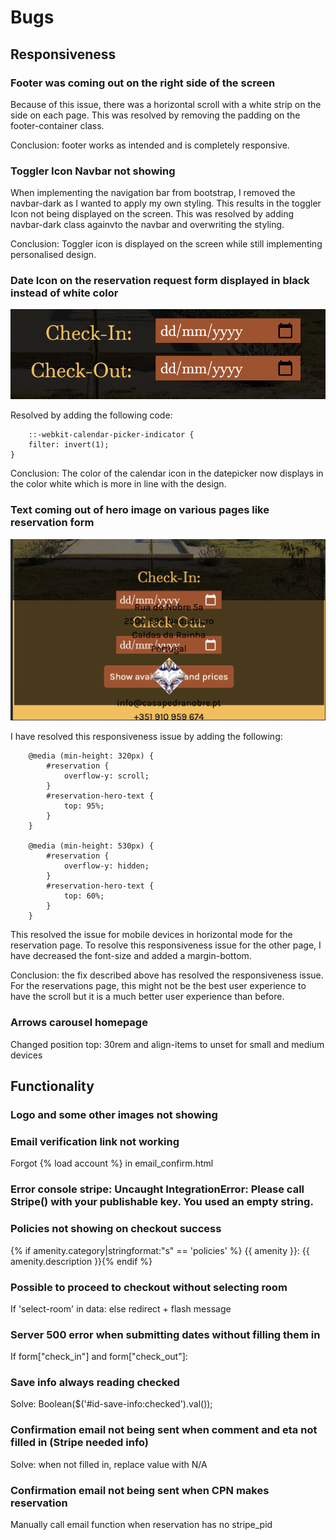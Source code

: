 # Bugs

## Responsiveness

### Footer was coming out on the right side of the screen
Because of this issue, there was a horizontal scroll with a white strip on the side on each page.
This was resolved by removing the padding on the footer-container class.

Conclusion: footer works as intended and is completely responsive.


### Toggler Icon Navbar not showing
When implementing the navigation bar from bootstrap, I removed the navbar-dark as I wanted to apply my own styling. 
This results in the toggler Icon not being displayed on the screen. 
This was resolved by adding navbar-dark class againvto the navbar and overwriting the styling.

Conclusion: Toggler icon is displayed on the screen while still implementing personalised design.

### Date Icon on the reservation request form displayed in black instead of white color
![Datepicker-black](/images-readme/bug-datepicker-black.png)

Resolved by adding the following code: 

```
    ::-webkit-calendar-picker-indicator {
    filter: invert(1);
}
```

Conclusion: The color of the calendar icon in the datepicker now displays in the color white which is more in line with the design.

### Text coming out of hero image on various pages like reservation form
![Datepicker-black](/images-readme/bug-herotext.png)

I have resolved this responsiveness issue by adding the following:

```
    @media (min-height: 320px) {
        #reservation {
            overflow-y: scroll;   
        }
        #reservation-hero-text {
            top: 95%;
        }
    }

    @media (min-height: 530px) {
        #reservation {
            overflow-y: hidden;   
        }
        #reservation-hero-text {
            top: 60%;
        }
    }
```

This resolved the issue for mobile devices in horizontal mode for the reservation page.
To resolve this responsiveness issue for the other page, I have decreased the font-size and added a margin-bottom. 

Conclusion: the fix described above has resolved the responsiveness issue.   
For the reservations page, this might not be the best user experience to have the scroll but it is a much better user experience than before. 

### Arrows carousel homepage
Changed position top: 30rem and align-items to unset for small and medium devices

## Functionality

### Logo and some other images not showing


### Email verification link not working
Forgot {% load account %} in email_confirm.html

### Error console stripe: Uncaught IntegrationError: Please call Stripe() with your publishable key. You used an empty string.


### Policies not showing on checkout success
{% if amenity.category|stringformat:"s" == 'policies' %} <span class="d-block"> {{ amenity }}: {{ amenity.description }}</span>{% endif %}


### Possible to proceed to checkout without selecting room
If 'select-room' in data: else redirect + flash message

### Server 500 error when submitting dates without filling them in
If form["check_in"] and form["check_out"]:

### Save info always reading checked 
Solve: Boolean($('#id-save-info:checked').val());

### Confirmation email not being sent when comment and eta not filled in (Stripe needed info)
Solve: when not filled in, replace value with N/A

### Confirmation email not being sent when CPN makes reservation
Manually call email function when reservation has no stripe_pid